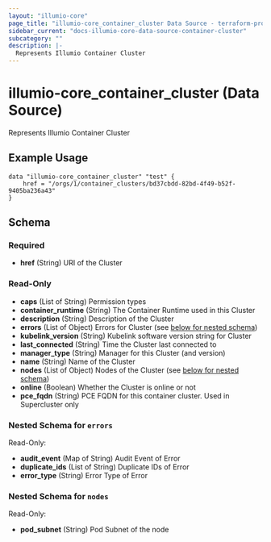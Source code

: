 ```yaml
---
layout: "illumio-core"
page_title: "illumio-core_container_cluster Data Source - terraform-provider-illumio-core"
sidebar_current: "docs-illumio-core-data-source-container-cluster"
subcategory: ""
description: |-
  Represents Illumio Container Cluster
---
```


# illumio-core_container_cluster (Data Source)

Represents Illumio Container Cluster

Example Usage
------------

```hcl
data "illumio-core_container_cluster" "test" {
    href = "/orgs/1/container_clusters/bd37cbdd-82bd-4f49-b52f-9405ba236a43"
}
```

## Schema

### Required

- **href** (String) URI of the Cluster

### Read-Only

- **caps** (List of String) Permission types
- **container_runtime** (String) The Container Runtime used in this Cluster
- **description** (String) Description of the Cluster
- **errors** (List of Object) Errors for Cluster (see [below for nested schema](#nestedatt--errors))
- **kubelink_version** (String) Kubelink software version string for Cluster
- **last_connected** (String) Time the Cluster last connected to
- **manager_type** (String) Manager for this Cluster (and version)
- **name** (String) Name of the Cluster
- **nodes** (List of Object) Nodes of the Cluster (see [below for nested schema](#nestedatt--nodes))
- **online** (Boolean) Whether the Cluster is online or not
- **pce_fqdn** (String) PCE FQDN for this container cluster. Used in Supercluster only

<a id="nestedatt--errors"></a>
### Nested Schema for `errors`

Read-Only:

- **audit_event** (Map of String) Audit Event of Error
- **duplicate_ids** (List of String) Duplicate IDs of Error
- **error_type** (String) Error Type of Error


<a id="nestedatt--nodes"></a>
### Nested Schema for `nodes`

Read-Only:

- **pod_subnet** (String) Pod Subnet of the node


